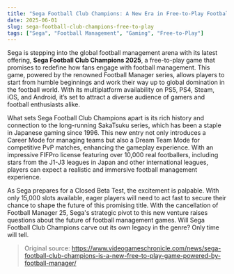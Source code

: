 ```yaml
---
title: "Sega Football Club Champions: A New Era in Free-to-Play Football Management"
date: 2025-06-01
slug: sega-football-club-champions-free-to-play
tags: ["Sega", "Football Management", "Gaming", "Free-to-Play"]
---
```


Sega is stepping into the global football management arena with its latest offering, **Sega Football Club Champions 2025**, a free-to-play game that promises to redefine how fans engage with football management. This game, powered by the renowned Football Manager series, allows players to start from humble beginnings and work their way up to global domination in the football world. With its multiplatform availability on PS5, PS4, Steam, iOS, and Android, it’s set to attract a diverse audience of gamers and football enthusiasts alike.

What sets Sega Football Club Champions apart is its rich history and connection to the long-running SakaTsuku series, which has been a staple in Japanese gaming since 1996. This new entry not only introduces a Career Mode for managing teams but also a Dream Team Mode for competitive PvP matches, enhancing the gameplay experience. With an impressive FIFPro license featuring over 10,000 real footballers, including stars from the J1-J3 leagues in Japan and other international leagues, players can expect a realistic and immersive football management experience.

As Sega prepares for a Closed Beta Test, the excitement is palpable. With only 15,000 slots available, eager players will need to act fast to secure their chance to shape the future of this promising title. With the cancellation of Football Manager 25, Sega's strategic pivot to this new venture raises questions about the future of football management games. Will Sega Football Club Champions carve out its own legacy in the genre? Only time will tell.

> Original source: https://www.videogameschronicle.com/news/sega-football-club-champions-is-a-new-free-to-play-game-powered-by-football-manager/